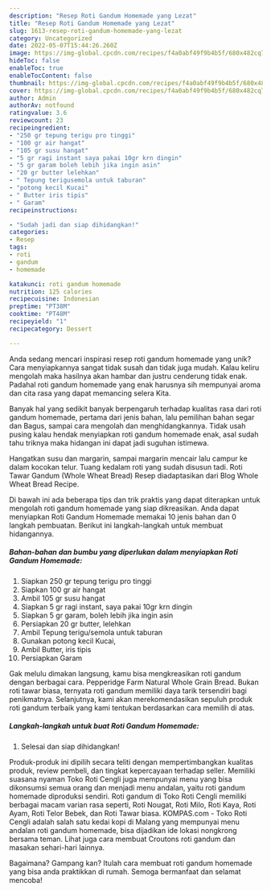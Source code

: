 ```yaml
---
description: "Resep Roti Gandum Homemade yang Lezat"
title: "Resep Roti Gandum Homemade yang Lezat"
slug: 1613-resep-roti-gandum-homemade-yang-lezat
category: Uncategorized
date: 2022-05-07T15:44:26.260Z
image: https://img-global.cpcdn.com/recipes/f4a0abf49f9b4b5f/680x482cq70/roti-gandum-homemade-foto-resep-utama.jpg
hideToc: false
enableToc: true
enableTocContent: false
thumbnail: https://img-global.cpcdn.com/recipes/f4a0abf49f9b4b5f/680x482cq70/roti-gandum-homemade-foto-resep-utama.jpg
cover: https://img-global.cpcdn.com/recipes/f4a0abf49f9b4b5f/680x482cq70/roti-gandum-homemade-foto-resep-utama.jpg
author: Admin
authorAv: notfound
ratingvalue: 3.6
reviewcount: 23
recipeingredient:
- "250 gr tepung terigu pro tinggi"
- "100 gr air hangat"
- "105 gr susu hangat"
- "5 gr ragi instant saya pakai 10gr krn dingin"
- "5 gr garam boleh lebih jika ingin asin"
- "20 gr butter lelehkan"
- " Tepung terigusemola untuk taburan"
- "potong kecil Kucai"
- " Butter iris tipis"
- " Garam"
recipeinstructions:

- "Sudah jadi dan siap dihidangkan!"
categories:
- Resep
tags:
- roti
- gandum
- homemade

katakunci: roti gandum homemade 
nutrition: 125 calories
recipecuisine: Indonesian
preptime: "PT38M"
cooktime: "PT48M"
recipeyield: "1"
recipecategory: Dessert

---
```





Anda sedang mencari inspirasi resep roti gandum homemade yang unik? Cara menyiapkannya sangat tidak susah dan tidak juga mudah. Kalau keliru mengolah maka hasilnya akan hambar dan justru cenderung tidak enak. Padahal roti gandum homemade yang enak harusnya sih mempunyai aroma dan cita rasa yang dapat memancing selera Kita.





Banyak hal yang sedikit banyak berpengaruh terhadap kualitas rasa dari roti gandum homemade, pertama dari jenis bahan, lalu pemilihan bahan segar dan Bagus, sampai cara mengolah dan menghidangkannya. Tidak usah pusing kalau hendak menyiapkan roti gandum homemade enak,      asal sudah tahu triknya maka hidangan ini dapat jadi suguhan istimewa.














Hangatkan susu dan margarin, sampai margarin mencair lalu campur ke dalam kocokan telur. Tuang kedalam roti yang sudah disusun tadi. Roti Tawar Gandum (Whole Wheat Bread) Resep diadaptasikan dari Blog Whole Wheat Bread Recipe.






Di bawah ini ada beberapa tips dan trik praktis yang dapat diterapkan untuk mengolah roti gandum homemade yang siap dikreasikan. Anda dapat menyiapkan Roti Gandum Homemade memakai 10 jenis bahan dan 0 langkah pembuatan. Berikut ini langkah-langkah untuk membuat hidangannya.

<!--inarticleads1-->

##### Bahan-bahan dan bumbu yang diperlukan dalam menyiapkan Roti Gandum Homemade:

1. Siapkan 250 gr tepung terigu pro tinggi
1. Siapkan 100 gr air hangat
1. Ambil 105 gr susu hangat
1. Siapkan 5 gr ragi instant, saya pakai 10gr krn dingin
1. Siapkan 5 gr garam, boleh lebih jika ingin asin
1. Persiapkan 20 gr butter, lelehkan
1. Ambil  Tepung terigu/semola untuk taburan
1. Gunakan potong kecil Kucai,
1. Ambil  Butter, iris tipis
1. Persiapkan  Garam


Gak melulu dimakan langsung, kamu bisa mengkreasikan roti gandum dengan berbagai cara. Pepperidge Farm Natural Whole Grain Bread. Bukan roti tawar biasa, ternyata roti gandum memiliki daya tarik tersendiri bagi penikmatnya. Selanjutnya, kami akan merekomendasikan sepuluh produk roti gandum terbaik yang kami tentukan berdasarkan cara memilih di atas. 

<!--inarticleads2-->

##### Langkah-langkah untuk buat Roti Gandum Homemade:


1. Selesai dan siap dihidangkan!

Produk-produk ini dipilih secara teliti dengan mempertimbangkan kualitas produk, review pembeli, dan tingkat kepercayaan terhadap seller. Memiliki suasana nyaman Toko Roti Cengli juga mempunyai menu yang bisa dikonsumsi semua orang dan menjadi menu andalan, yaitu roti gandum homemade diproduksi sendiri. Roti gandum di Toko Roti Cengli memiliki berbagai macam varian rasa seperti, Roti Nougat, Roti Milo, Roti Kaya, Roti Ayam, Roti Telor Bebek, dan Roti Tawar biasa. KOMPAS.com - Toko Roti Cengli adalah salah satu kedai kopi di Malang yang mempunyai menu andalan roti gandum homemade, bisa dijadikan ide lokasi nongkrong bersama teman. Lihat juga cara membuat Croutons roti gandum dan masakan sehari-hari lainnya. 

Bagaimana? Gampang kan? Itulah cara membuat roti gandum homemade yang bisa anda praktikkan di rumah. Semoga bermanfaat dan selamat mencoba!
